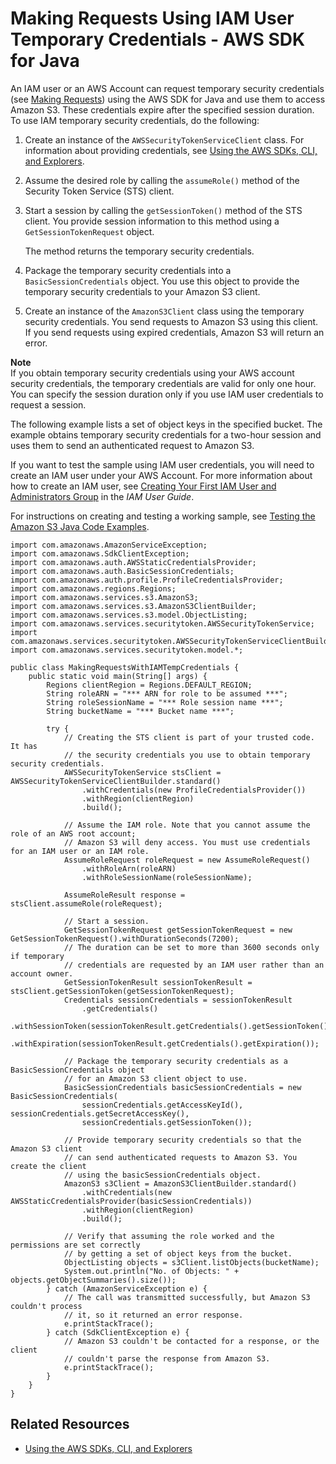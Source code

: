 # Making Requests Using IAM User Temporary Credentials \- AWS SDK for Java<a name="AuthUsingTempSessionTokenJava"></a>

An IAM user or an AWS Account can request temporary security credentials \(see [Making Requests](MakingRequests.md)\) using the AWS SDK for Java and use them to access Amazon S3\. These credentials expire after the specified session duration\. To use IAM temporary security credentials, do the following:

1. Create an instance of the `AWSSecurityTokenServiceClient` class\. For information about providing credentials, see [Using the AWS SDKs, CLI, and Explorers](UsingAWSSDK.md)\.

1. Assume the desired role by calling the `assumeRole()` method of the Security Token Service \(STS\) client\.

1. Start a session by calling the `getSessionToken()` method of the STS client\. You provide session information to this method using a `GetSessionTokenRequest` object\. 

   The method returns the temporary security credentials\.

1. Package the temporary security credentials into a `BasicSessionCredentials` object\. You use this object to provide the temporary security credentials to your Amazon S3 client\.

1. Create an instance of the `AmazonS3Client` class using the temporary security credentials\. You send requests to Amazon S3 using this client\. If you send requests using expired credentials, Amazon S3 will return an error\.

**Note**  
If you obtain temporary security credentials using your AWS account security credentials, the temporary credentials are valid for only one hour\. You can specify the session duration only if you use IAM user credentials to request a session\.

The following example lists a set of object keys in the specified bucket\. The example obtains temporary security credentials for a two\-hour session and uses them to send an authenticated request to Amazon S3\.

If you want to test the sample using IAM user credentials, you will need to create an IAM user under your AWS Account\. For more information about how to create an IAM user, see [Creating Your First IAM User and Administrators Group](https://docs.aws.amazon.com/IAM/latest/UserGuide/getting-started_create-admin-group.html) in the *IAM User Guide*\.

For instructions on creating and testing a working sample, see [Testing the Amazon S3 Java Code Examples](UsingTheMPJavaAPI.md#TestingJavaSamples)\. 

```
import com.amazonaws.AmazonServiceException;
import com.amazonaws.SdkClientException;
import com.amazonaws.auth.AWSStaticCredentialsProvider;
import com.amazonaws.auth.BasicSessionCredentials;
import com.amazonaws.auth.profile.ProfileCredentialsProvider;
import com.amazonaws.regions.Regions;
import com.amazonaws.services.s3.AmazonS3;
import com.amazonaws.services.s3.AmazonS3ClientBuilder;
import com.amazonaws.services.s3.model.ObjectListing;
import com.amazonaws.services.securitytoken.AWSSecurityTokenService;
import com.amazonaws.services.securitytoken.AWSSecurityTokenServiceClientBuilder;
import com.amazonaws.services.securitytoken.model.*;

public class MakingRequestsWithIAMTempCredentials {
    public static void main(String[] args) {
        Regions clientRegion = Regions.DEFAULT_REGION;
        String roleARN = "*** ARN for role to be assumed ***";
        String roleSessionName = "*** Role session name ***";
        String bucketName = "*** Bucket name ***";

        try {
            // Creating the STS client is part of your trusted code. It has
            // the security credentials you use to obtain temporary security credentials.
            AWSSecurityTokenService stsClient = AWSSecurityTokenServiceClientBuilder.standard()
                .withCredentials(new ProfileCredentialsProvider())
                .withRegion(clientRegion)
                .build();

            // Assume the IAM role. Note that you cannot assume the role of an AWS root account;
            // Amazon S3 will deny access. You must use credentials for an IAM user or an IAM role.
            AssumeRoleRequest roleRequest = new AssumeRoleRequest()
                .withRoleArn(roleARN)
                .withRoleSessionName(roleSessionName);

            AssumeRoleResult response = stsClient.assumeRole(roleRequest);

            // Start a session.
            GetSessionTokenRequest getSessionTokenRequest = new GetSessionTokenRequest().withDurationSeconds(7200);
            // The duration can be set to more than 3600 seconds only if temporary
            // credentials are requested by an IAM user rather than an account owner.
            GetSessionTokenResult sessionTokenResult = stsClient.getSessionToken(getSessionTokenRequest);
            Credentials sessionCredentials = sessionTokenResult
                .getCredentials()
                .withSessionToken(sessionTokenResult.getCredentials().getSessionToken())
                .withExpiration(sessionTokenResult.getCredentials().getExpiration());

            // Package the temporary security credentials as a BasicSessionCredentials object 
            // for an Amazon S3 client object to use.
            BasicSessionCredentials basicSessionCredentials = new BasicSessionCredentials(
                sessionCredentials.getAccessKeyId(), sessionCredentials.getSecretAccessKey(),
                sessionCredentials.getSessionToken());

            // Provide temporary security credentials so that the Amazon S3 client 
            // can send authenticated requests to Amazon S3. You create the client
            // using the basicSessionCredentials object.
            AmazonS3 s3Client = AmazonS3ClientBuilder.standard()
                .withCredentials(new AWSStaticCredentialsProvider(basicSessionCredentials))
                .withRegion(clientRegion)
                .build();

            // Verify that assuming the role worked and the permissions are set correctly
            // by getting a set of object keys from the bucket.
            ObjectListing objects = s3Client.listObjects(bucketName);
            System.out.println("No. of Objects: " + objects.getObjectSummaries().size());
        } catch (AmazonServiceException e) {
            // The call was transmitted successfully, but Amazon S3 couldn't process 
            // it, so it returned an error response.
            e.printStackTrace();
        } catch (SdkClientException e) {
            // Amazon S3 couldn't be contacted for a response, or the client
            // couldn't parse the response from Amazon S3.
            e.printStackTrace();
        }
    }
}
```

## Related Resources<a name="RelatedResources008"></a>
+ [Using the AWS SDKs, CLI, and Explorers](UsingAWSSDK.md)